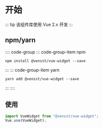 # 开始

::: tip
该组件库使用 Vue 2.x 开发
:::

## npm/yarn

:::: code-group
::: code-group-item npm
```shell
npm install @vensst/vue-widget --save
```
:::
::: code-group-item yarn
```shell
yarn add @vensst/vue-widget --save
```
:::
::::

## 使用

``` js
import VueWidget from "@vensst/vue-widget";
Vue.use(VueWidget);
```
